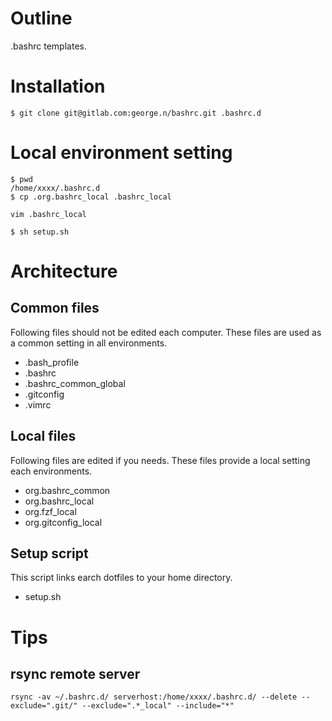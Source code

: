 # Outline

.bashrc templates.

# Installation

```
$ git clone git@gitlab.com:george.n/bashrc.git .bashrc.d
```

# Local environment setting

```
$ pwd
/home/xxxx/.bashrc.d
$ cp .org.bashrc_local .bashrc_local

vim .bashrc_local

$ sh setup.sh
```

# Architecture

## Common files

Following files should not be edited each computer.
These files are used as a common setting in all environments.

 - .bash_profile
 - .bashrc
 - .bashrc_common_global
 - .gitconfig
 - .vimrc

## Local files

Following files are edited if you needs.
These files provide a local setting each environments.

 - org.bashrc_common
 - org.bashrc_local
 - org.fzf_local
 - org.gitconfig_local

## Setup script

This script links earch dotfiles to your home directory.

 - setup.sh

# Tips

## rsync remote server

```
rsync -av ~/.bashrc.d/ serverhost:/home/xxxx/.bashrc.d/ --delete --exclude=".git/" --exclude=".*_local" --include="*"
```